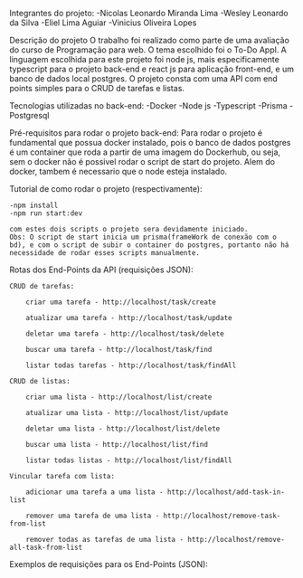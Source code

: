 Integrantes do projeto:
    -Nicolas Leonardo Miranda Lima
    -Wesley Leonardo da Silva
    -Eliel Lima Aguiar
    -Vinicius Oliveira Lopes

Descrição do projeto
    O trabalho foi realizado como parte de uma avaliação do curso de Programação para web.
    O tema escolhido foi o To-Do Appl. A linguagem escolhida para este projeto foi node js, mais especificamente 
    typescript para o projeto back-end e react js para aplicação front-end, e um banco de dados local postgres.
    O projeto consta com uma API com end points simples para o CRUD de tarefas e listas.

Tecnologias utilizadas no back-end:
    -Docker
    -Node js
    -Typescript
    -Prisma
    -Postgresql

Pré-requisitos para rodar o projeto back-end:
    Para rodar o projeto é fundamental que possua docker instalado, pois o banco de dados postgres
    é um container que roda a partir de uma imagem do Dockerhub, ou seja, sem o docker não é possivel rodar o script 
    de start do projeto. Alem do docker, tambem é necessario que o node esteja instalado.

Tutorial de como rodar o projeto (respectivamente):

    -npm install
    -npm run start:dev

    com estes dois scripts o projeto sera devidamente iniciado.
    Obs: O script de start inicia um prisma(frameWork de conexão com o bd), e com o script de subir o container do postgres, portanto não há necessidade de rodar esses scripts manualmente.
    
Rotas dos End-Points da API (requisições JSON):

    CRUD de tarefas:

        criar uma tarefa - http://localhost/task/create

        atualizar uma tarefa - http://localhost/task/update

        deletar uma tarefa - http://localhost/task/delete

        buscar uma tarefa - http://localhost/task/find

        listar todas tarefas - http://localhost/task/findAll
    
    CRUD de listas:

        criar uma lista - http://localhost/list/create

        atualizar uma lista - http://localhost/list/update

        deletar uma lista - http://localhost/list/delete

        buscar uma lista - http://localhost/list/find
        
        listar todas listas - http://localhost/list/findAll

    Vincular tarefa com lista:

        adicionar uma tarefa a uma lista - http://localhost/add-task-in-list

        remover uma tarefa de uma lista - http://localhost/remove-task-from-list

        remover todas as tarefas de uma lista - http://localhost/remove-all-task-from-list

Exemplos de requisições para os End-Points (JSON):



    
